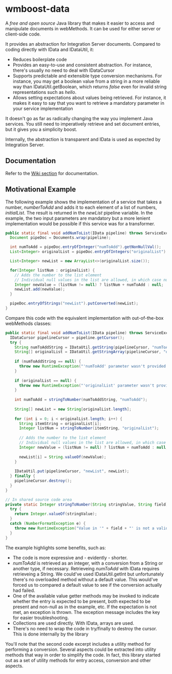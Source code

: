 # wmboost-data

A _free and open source_ Java library that makes it easier to access and manipulate documents in webMethods. It can be used for either server or client-side code.

It provides an abstraction for Integration Server documents. Compared to coding directly with IData and IDataUtil, it:
* Reduces boilerplate code
* Provides an easy-to-use and consistent abstraction. For instance, there's usually no need to deal with IDataCursor
* Supports predictable and extensible type conversion mechanisms. For instance, you may get a boolean value from a string in a more reliable way than IDataUtil.getBoolean, which returns _false_ even for invalid string representations such as _hello_.
* Allows setting expectations about values being retrieved. For instance, it makes it easy to say that you want to retrieve a mandatory parameter in your service implementation

It doesn't go as far as radically changing the way you implement Java services. You still need to imperatively retrieve and set document entries, but it gives you a simplicity boost.

Internally, the abstraction is transparent and IData is used as expected by Integration Server.

## Documentation

Refer to the [Wiki section](https://github.com/innodev-au/wmboost-data/wiki) for documentation.

## Motivational Example
The following example shows the implementation of a service that takes a number, _numberToAdd_ and adds it to each element of a list of numbers, _initialList_. The result is returned in the _newList_ pipeline variable. In the example, the two input parameters are mandatory but a more lenient implementation would be possible if this service was for a transformer.

```java
public static final void addNumToList(IData pipeline) throws ServiceException {
  Document pipeDoc = Documents.wrap(pipeline);

  int numToAdd = pipeDoc.entryOfInteger("numToAdd").getNonNullVal();
  List<Integer> originalList = pipeDoc.entryOfIntegers("originalList").getVal();

  List<Integer> newList = new ArrayList<>(originalList.size());

  for(Integer listNum : originalList) {
    // Adds the number to the list element
    // Individual null values in the list are allowed, in which case null is assigned
    Integer newValue = (listNum != null) ? listNum + numToAdd : null;
    newList.add(newValue);
  }

  pipeDoc.entryOfStrings("newList").putConverted(newList);
}
```

Compare this code with the equivalent implementation with out-of-the-box webMethods classes:
```java
public static final void addNumToList(IData pipeline) throws ServiceException {
  IDataCursor pipelineCursor = pipeline.getCursor();
  try {
    String numToAddString = IDataUtil.getString(pipelineCursor, "numToAdd");
    String[] originalList = IDataUtil.getStringArray(pipelineCursor, "originalList");
    
    if (numToAddString == null) {
      throw new RuntimeException("'numToAdd' parameter wasn't provided or was null");
    }  
    
    if (originalList == null) {
      throw new RuntimeException("'originalList' parameter wasn't provided");
    }
    
    int numToAdd = stringToNumber(numToAddString, "numToAdd");
  
    String[] newList = new String[originalList.length];
  
    for (int i = 0; i < originalList.length; i++) {
      String itemString = originalList[i];    
      Integer listNum = stringToNumber(itemString, "originalList");
    
      // Adds the number to the list element
      // Individual null values in the list are allowed, in which case null is assigned
      Integer newValue = (listNum != null) ? listNum + numToAdd : null;
    
      newList[i] = String.valueOf(newValue);
    }
  
    IDataUtil.put(pipelineCursor, "newList", newList);
  } finally {
    pipelineCursor.destroy();
  }
}

// In shared source code area
private static Integer stringToNumber(String stringValue, String field) {
  try {
    return Integer.valueOf(stringValue);
  }
  catch (NumberFormatException e) {
    throw new RuntimeException("Value in '" + field + "' is not a valid integer number");
  }
}
```

The example highlights some benefits, such as:

* The code is more expressive and - evidently - shorter.
* _numToAdd_ is retrieved as an integer, with a conversion from a String or another type, if necessary. Retrieveing _numToAdd_ with IData requires retrieveing a String. We could've used IDataUtil.getInt but unfortunately there's no overloaded method without a default value. This would've forced us to compared a default value to see if the conversion actually had failed.
* One of the available value getter methods may be invoked to indicate whether the entry is expected to be present, both expected to be present and non-null as in the example, etc. If the expectation is not met, an exception is thrown. The exception message includes the key for easier troubleshooting.
* Collections are used directly. With IData, arrays are used.
* There's no need to wrap the code in try/finally to destroy the cursor. This is done internally by the library

You'll note that the second code excerpt includes a utility method for performing a conversion. Several aspects could be extracted into utility methods that way in order to simplify the code. In fact, this library started out as a set of utility methods for entry access, conversion and other aspects.
